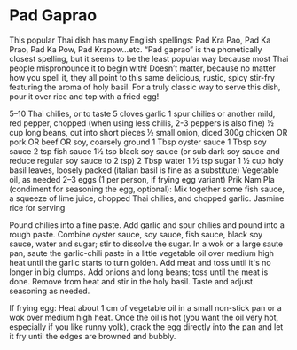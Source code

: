 # Pad Gaprao

This popular Thai dish has many English spellings: Pad Kra Pao, Pad Ka Prao, Pad Ka Pow, Pad Krapow…etc. “Pad gaprao” is the phonetically closest spelling, but it seems to be the least popular way because most Thai people mispronounce it to begin with! Doesn’t matter, because no matter how you spell it, they all point to this same delicious, rustic, spicy stir-fry featuring the aroma of holy basil. For a truly classic way to serve this dish, pour it over rice and top with a fried egg!

5–10 Thai chilies, or to taste
5 cloves garlic
1 spur chilies or another mild, red pepper, chopped (when using less chilis, 2-3 peppers is also fine)
½ cup long beans, cut into short pieces
½ small onion, diced
300g chicken OR pork OR beef OR soy, coarsely ground
1 Tbsp oyster sauce
1 Tbsp soy sauce
2 tsp fish sauce
1½ tsp black soy sauce (or sub dark soy sauce and reduce regular soy sauce to 2 tsp)
2 Tbsp water
1 ½ tsp sugar
1 ½  cup holy basil leaves, loosely packed (italian basil is fine as a substitute)
Vegetable oil, as needed 
2–3 eggs (1 per person, if frying egg variant)
Prik Nam Pla (condiment for seasoning the egg, optional): Mix together some fish sauce, a squeeze of lime juice, chopped Thai chilies, and chopped garlic.
Jasmine rice for serving

Pound chilies into a fine paste.
Add garlic and spur chilies and pound into a rough paste.
Combine oyster sauce, soy sauce, fish sauce, black soy sauce, water and sugar; stir to dissolve the sugar.
In a wok or a large saute pan, saute the garlic-chili paste in a little vegetable oil over medium high heat until the garlic starts to turn golden.
Add meat and toss until it's no longer in big clumps.
Add onions and long beans; toss until the meat is done.
Remove from heat and stir in the holy basil.
Taste and adjust seasoning as needed.

If frying egg:
Heat about 1 cm of vegetable oil in a small non-stick pan or a wok over medium high heat.
Once the oil is hot (you want the oil very hot, especially if you like runny yolk), crack the egg directly into the pan and let it fry until the edges are browned and bubbly.
